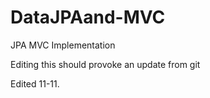 # DataJPAand-MVC
JPA MVC Implementation

Editing this should provoke an update from git

Edited 11-11.
